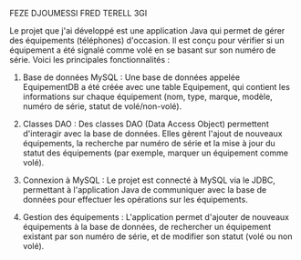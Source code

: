 FEZE DJOUMESSI FRED TERELL 3GI

Le projet que j'ai développé est une application Java qui permet de gérer des équipements (téléphones) d'occasion. Il est conçu pour vérifier si un équipement a été signalé comme volé en se basant sur son numéro de série. Voici les principales fonctionnalités :

1. Base de données MySQL : Une base de données appelée EquipementDB a été créée avec une table Equipement, qui contient les informations sur chaque équipement (nom, type, marque, modèle, numéro de série, statut de volé/non-volé).

2. Classes DAO : Des classes DAO (Data Access Object) permettent d'interagir avec la base de données. Elles gèrent l'ajout de nouveaux équipements, la recherche par numéro de série et la mise à jour du statut des équipements (par exemple, marquer un équipement comme volé).

3. Connexion à MySQL : Le projet est connecté à MySQL via le JDBC, permettant à l'application Java de communiquer avec la base de données pour effectuer les opérations sur les équipements.

4. Gestion des équipements : L'application permet d'ajouter de nouveaux équipements à la base de données, de rechercher un équipement existant par son numéro de série, et de modifier son statut (volé ou non volé).
